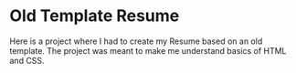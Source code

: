 # Old Template Resume
Here is a project where I had to create my Resume based on an old template. 
The project was meant to make me understand basics of HTML and CSS.
